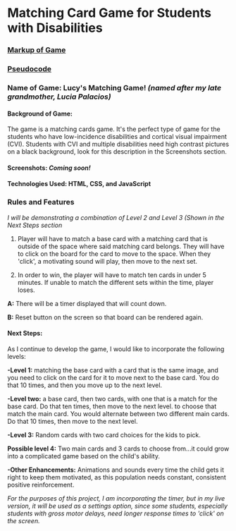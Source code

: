 # Matching Card Game for Students with Disabilities

### [Markup of Game](https://www.justinmind.com/usernote/tests/42140764/42145579/42145581/index.html)

### [Pseudocode](https://docs.google.com/document/d/14FTY_xLncetqTluPfrlRwUfd78EFSW04xX4pkom6xgU/edit?usp=sharing)

### Name of Game: Lucy's Matching Game! _(named after my late grandmother, Lucia Palacios)_

#### Background of Game: 

The game is a matching cards game. It's the perfect type of game for the students who 
have low-incidence disabilities and cortical visual impairment (CVI). Students with CVI 
and multiple disabilities need high contrast pictures on a black background, look for
this description in the Screenshots section. 

#### Screenshots: _Coming soon!_

#### Technologies Used: HTML, CSS, and JavaScript

### Rules and Features
_I will be demonstrating a combination of Level 2 and Level 3 (Shown in the Next Steps section_

1. Player will have to match a base card with a matching card that is outside of the space
where said matching card belongs. They will have to click on the board for the card to move
to the space. When they 'click', a motivating sound will play, then move to the next set. 

2. In order to win, the player will have to match ten cards in under 5 minutes. 
If unable to match the different sets within the time, player loses. 

**A:** There will be a timer displayed that will count down. 

**B:** Reset button on the screen so that board can be rendered again.



#### Next Steps: 

As I continue to develop the game, I would like to incorporate the following levels: 

**-Level 1:** matching the base card with a card that is the same image, and you need to click 
on the card for it to move next to the base card. You do that 10 times, and then you move 
up to the next level. 


**-Level two:** a base card, then two cards, with one that is a match for the base card. 
Do that ten times, then move to the next level. to choose that match the main card.  You would 
alternate between two different main cards. Do that 10 times, then move to the next level.


**-Level 3:** Random cards with two card choices for the kids to pick. 

**Possible level 4:** Two main cards and 3 cards to choose from...it could grow into 
a complicated game based on the child's ability. 

**-Other Enhancements:** Animations and sounds every time the child gets it right to 
keep them motivated, as this population needs constant, consistent positive reinforcement.



_For the purposes of this project, I am incorporating the timer, but in my live version, it will be
used as a settings option, since some students, especially students with gross motor delays, 
need longer response times to 'click' on the screen._

